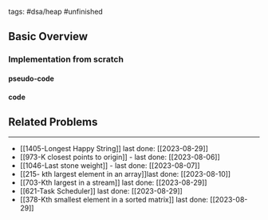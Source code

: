 tags: #dsa/heap #unfinished 

## Basic Overview

### Implementation from scratch
#### pseudo-code

#### code

## Related Problems
---
-  [[1405-Longest Happy String]] last done: [[2023-08-29]]
- [[973-K closest points to origin]] - last done: [[2023-08-06]]
- [[1046-Last stone weight]] - last done: [[2023-08-07]]
- [[215- kth largest element in an array]]last done: [[2023-08-10]]
- [[703-Kth largest in a stream]] last done: [[2023-08-29]]
- [[621-Task Scheduler]] last done: [[2023-08-29]]
- [[378-Kth smallest element in a sorted matrix]] last done: [[2023-08-29]]





